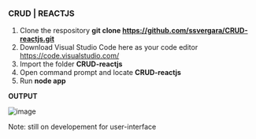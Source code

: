 ### CRUD | REACTJS

1. Clone the respository **git clone https://github.com/ssvergara/CRUD-reactjs.git**
2. Download Visual Studio Code here as your code editor https://code.visualstudio.com/
3. Import the folder **CRUD-reactjs**
4. Open command prompt and locate **CRUD-reactjs**
5. Run **node app**

**OUTPUT**

![image](https://user-images.githubusercontent.com/44419783/54101609-85155500-43ff-11e9-8128-3739049f6973.png)










Note: still on developement for user-interface
